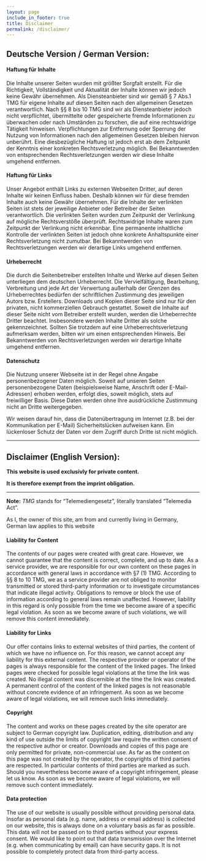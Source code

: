 ```yaml
---
layout: page
include_in_footer: true
title: Disclaimer
permalink: /disclaimer/
---
```


## Deutsche Version / German Version:

#### __Haftung für Inhalte__

Die Inhalte unserer Seiten wurden mit größter Sorgfalt erstellt. Für die Richtigkeit, Vollständigkeit
und Aktualität der Inhalte können wir jedoch keine Gewähr übernehmen. Als Diensteanbieter sind wir gemäß
§ 7 Abs.1 TMG für eigene Inhalte auf diesen Seiten nach den allgemeinen Gesetzen verantwortlich. Nach §§
8 bis 10 TMG sind wir als Diensteanbieter jedoch nicht verpflichtet, übermittelte oder gespeicherte
fremde Informationen zu überwachen oder nach Umständen zu forschen, die auf eine rechtswidrige Tätigkeit
hinweisen. Verpflichtungen zur Entfernung oder Sperrung der Nutzung von Informationen nach den
allgemeinen Gesetzen bleiben hiervon unberührt. Eine diesbezügliche Haftung ist jedoch erst ab dem
Zeitpunkt der Kenntnis einer konkreten Rechtsverletzung möglich. Bei Bekanntwerden von entsprechenden
Rechtsverletzungen werden wir diese Inhalte umgehend entfernen.



#### __Haftung für Links__

Unser Angebot enthält Links zu externen Webseiten Dritter, auf deren Inhalte wir keinen Einfluss haben.
Deshalb können wir für diese fremden Inhalte auch keine Gewähr übernehmen. Für die Inhalte der
verlinkten Seiten ist stets der jeweilige Anbieter oder Betreiber der Seiten verantwortlich. Die
verlinkten Seiten wurden zum Zeitpunkt der Verlinkung auf mögliche Rechtsverstöße überprüft.
Rechtswidrige Inhalte waren zum Zeitpunkt der Verlinkung nicht erkennbar. Eine permanente inhaltliche
Kontrolle der verlinkten Seiten ist jedoch ohne konkrete Anhaltspunkte einer Rechtsverletzung nicht
zumutbar. Bei Bekanntwerden von Rechtsverletzungen werden wir derartige Links umgehend
entfernen.



#### __Urheberrecht__

Die durch die Seitenbetreiber erstellten Inhalte und Werke auf diesen Seiten unterliegen dem deutschen
Urheberrecht. Die Vervielfältigung, Bearbeitung, Verbreitung und jede Art der Verwertung außerhalb der
Grenzen des Urheberrechtes bedürfen der schriftlichen Zustimmung des jeweiligen Autors bzw. Erstellers.
Downloads und Kopien dieser Seite sind nur für den privaten, nicht kommerziellen Gebrauch gestattet.
Soweit die Inhalte auf dieser Seite nicht vom Betreiber erstellt wurden, werden die Urheberrechte
Dritter beachtet. Insbesondere werden Inhalte Dritter als solche gekennzeichnet. Sollten Sie trotzdem
auf eine Urheberrechtsverletzung aufmerksam werden, bitten wir um einen entsprechenden Hinweis. Bei
Bekanntwerden von Rechtsverletzungen werden wir derartige Inhalte umgehend
entfernen.



#### __Datenschutz__

Die Nutzung unserer Webseite ist in der Regel ohne Angabe personenbezogener Daten möglich. Soweit auf
unseren Seiten personenbezogene Daten (beispielsweise Name, Anschrift oder E-Mail-Adressen) erhoben
werden, erfolgt dies, soweit möglich, stets auf freiwilliger Basis. Diese Daten werden ohne Ihre
ausdrückliche Zustimmung nicht an Dritte weitergegeben. 

Wir weisen darauf hin, dass die Datenübertragung im Internet (z.B. bei der Kommunikation per E-Mail)
Sicherheitslücken aufweisen kann. Ein lückenloser Schutz der Daten vor dem Zugriff durch Dritte ist
nicht möglich.

---


## Disclaimer (English Version):

__This website is used exclusivly for private content.__

__It is therefore exempt from the imprint obligation.__

---

__Note:__ _TMG_ stands for “Telemediengesetz”, literally translated “Telemedia Act”.

As I, the owner of this site, am from and currently living in Germany, German law applies to this
website



#### __Liability for Content__

The contents of our pages were created with great care. However, we cannot guarantee that the content is
correct, complete, and up to date. As a service provider, we are responsible for our own content on
these pages in accordance with general laws in accordance with §7 (1) TMG. According to §§ 8 to 10 TMG,
we as a service provider are not obliged to monitor transmitted or stored third-party information or to
investigate circumstances that indicate illegal activity. Obligations to remove or block the use of
information according to general laws remain unaffected. However, liability in this regard is only
possible from the time we become aware of a specific legal violation. As soon as we become aware of such
violations, we will remove this content immediately.



#### __Liability for Links__

Our offer contains links to external websites of third parties, the content of which we have no
influence on. For this reason, we cannot accept any liability for this external content. The respective
provider or operator of the pages is always responsible for the content of the linked pages. The linked
pages were checked for possible legal violations at the time the link was created. No illegal content
was discernible at the time the link was created. A permanent control of the content of the linked pages
is not reasonable without concrete evidence of an infringement. As soon as we become aware of legal
violations, we will remove such links immediately.



#### __Copyright__

The content and works on these pages created by the site operator are subject to German copyright law.
Duplication, editing, distribution and any kind of use outside the limits of copyright law require the
written consent of the respective author or creator. Downloads and copies of this page are only
permitted for private, non-commercial use. As far as the content on this page was not created by the
operator, the copyrights of third parties are respected. In particular contents of third parties are
marked as such. Should you nevertheless become aware of a copyright infringement, please let us know. As
soon as we become aware of legal violations, we will remove such content immediately.



#### __Data protection__

The use of our website is usually possible without providing personal data. Insofar as personal data
(e.g. name, address or email address) is collected on our website, this is always done on a voluntary
basis as far as possible. This data will not be passed on to third parties without your express consent.
We would like to point out that data transmission over the Internet (e.g. when communicating by email)
can have security gaps. It is not possible to completely protect data from third-party access.